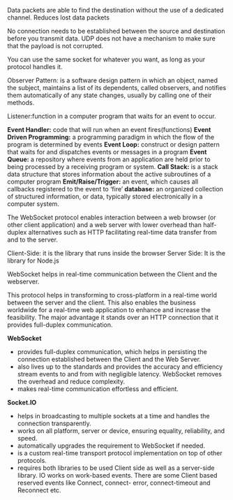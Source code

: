 Data packets are able to find the destination without the use of a dedicated channel. Reduces lost data packets

No connection needs to be established between the source and destination before you transmit data. UDP does not have a mechanism to make sure that the payload is not corrupted.

You can use the same socket for whatever you want, as long as your protocol handles it.

Observer Pattern: is a software design pattern in which an object, named the subject, maintains a list of its dependents, called observers, and notifies them automatically of any state changes, usually by calling one of their methods.

Listener:function in a computer program that waits for an event to occur.

**Event Handler:** code that will run when an event fires(functions)
**Event Driven Programming:** a programming paradigm in which the flow of the program is determined by events
**Event Loop:** construct or design pattern that waits for and dispatches events or messages in a program
**Event Queue:** a repository where events from an application are held prior to being processed by a receiving program or system.
**Call Stack:** is a stack data structure that stores information about the active subroutines of a computer program
**Emit/Raise/Trigger:** an event, which causes all callbacks registered to the event to ‘fire’
**database:** an organized collection of structured information, or data, typically stored electronically in a computer system.

The WebSocket protocol enables interaction between a web browser (or other client application) and a web server with lower overhead than half-duplex alternatives such as HTTP
facilitating real-time data transfer from and to the server.

Client-Side: it is the library that runs inside the browser
Server Side: It is the library for Node.js

WebSocket helps in real-time communication between the Client and the webserver.

This protocol helps in transforming to cross-platform in a real-time world between the server and the client.
This also enables the business worldwide for a real-time web application to enhance and increase the feasibility.
The major advantage it stands over an HTTP connection that it provides full-duplex communication.

**WebSocket**
- provides full-duplex communication, which helps in persisting the connection established between the Client and the Web Server.
- also lives up to the standards and provides the accuracy and efficiency stream events to and from with negligible latency. WebSocket removes the overhead and reduce complexity.
- makes real-time communication effortless and efficient.

**Socket.IO**
- helps in broadcasting to multiple sockets at a time and handles the connection transparently.
- works on all platform, server or device, ensuring equality, reliability, and speed.
- automatically upgrades the requirement to WebSocket if needed.
- is a custom real-time transport protocol implementation on top of other protocols.
- requires both libraries to be used Client side as well as a server-side library.
IO works on work-based events. There are some Client based reserved events like Connect, connect- error, connect-timeout and Reconnect etc.
